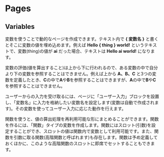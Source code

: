 # Pages

## Variables
変数を使うことで動的なページを作成できます。テキスト内で <b>{ 変数名 }</b> と書くとそこに変数の値を埋め込めます。例えば <b>Hello { thing } world!</b> というテキストで、変数(thing)の値が <b>ai</b> だった場合、テキストは <b>Hello ai world!</b> になります。

変数の評価(値を算出すること)は上から下に行われるので、ある変数の中で自分より下の変数を参照することはできません。例えば上から <b>A、B、C</b> と3つの変数を定義したとき、<b>C</b>の中で<b>A</b>や<b>B</b>を参照することはできますが、<b>A</b>の中で<b>B</b>や<b>C</b>を参照することはできません。

ユーザーからの入力を受け取るには、ページに「ユーザー入力」ブロックを設置し、「変数名」に入力を格納したい変数名を設定します(変数は自動で作成されます)。その変数を使ってユーザー入力に応じた動作を行えます。

関数を使うと、値の算出処理を再利用可能な形にまとめることができます。関数を作るには、「関数」タイプの変数を作成します。関数にはスロット(引数)を設定することができ、スロットの値は関数内で変数として利用可能です。また、関数を引数に取る関数(高階関数と呼ばれます)も存在します。関数は予め定義しておくほかに、このような高階関数のスロットに即席でセットすることもできます。
